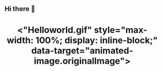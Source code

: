 ## Hi there 👋 <h1 align="center"><b><"Helloworld.gif" style="max-width: 100%; display: inline-block;" data-target="animated-image.originalImage">
<!--
**NattProgram/NattProgram** is a ✨ _special_ ✨ repository because its `README.md` (this file) appears on your GitHub profile.

Here are some ideas to get you started:

- 🔭 I’m currently working on ...
- 🌱 I’m currently learning ...
- 👯 I’m looking to collaborate on ...
- 🤔 I’m looking for help with ...
- 💬 Ask me about ...
- 📫 How to reach me: ...
- 😄 Pronouns: ...
- ⚡ Fun fact: ...
-->
